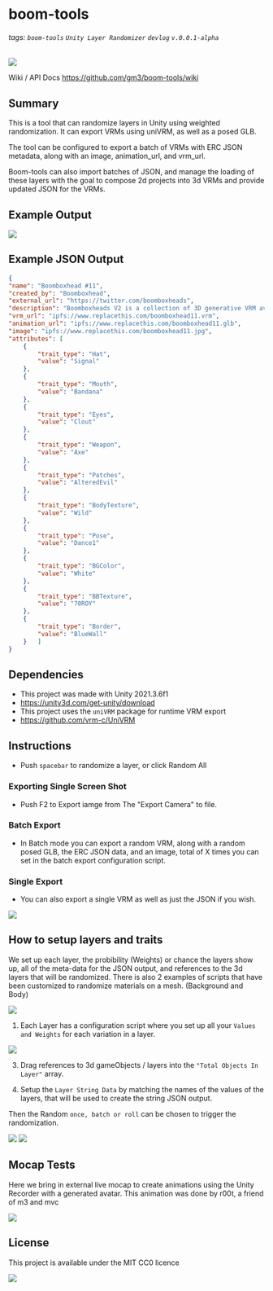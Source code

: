 # boom-tools
###### tags: `boom-tools` `Unity Layer Randomizer` `devlog` ```v.0.0.1-alpha```

![](https://hackmd.io/_uploads/SyI1s490o.gif)

Wiki / API Docs https://github.com/gm3/boom-tools/wiki

## Summary
This is a tool that can randomize layers in Unity using weighted randomization. It can export VRMs using uniVRM, as well as a posed GLB. 

The tool can be configured to export a batch of VRMs with ERC JSON metadata, along with an image, animation_url, and vrm_url. 

Boom-tools can also import batches of JSON, and manage the loading of these layers with the goal to compose 2d projects into 3d VRMs and provide updated JSON for the VRMs.

## Example Output
![](https://hackmd.io/_uploads/BJ01-5Q12.jpg)

## Example JSON Output
```json
{ 
"name": "Boomboxhead #11",
"created_by": "Boomboxhead",
"external_url": "https://twitter.com/boomboxheads",
"description": "Boomboxheads V2 is a collection of 3D generative VRM avatars on the Ethereum Network. The avatars are cc0, and were created with Boom-tools , an open-source project running on Unity3d that can generate VRM avatars along with the metadata and thumbnail.  This project was inspired by the Boomboxheads: Originals and Boomboxheads: Legends, which both laid the foundation for this project to come to life.",
"vrm_url": "ipfs://www.replacethis.com/boomboxhead11.vrm",
"animation_url": "ipfs://www.replacethis.com/boomboxhead11.glb",
"image": "ipfs://www.replacethis.com/boomboxhead11.jpg",
"attributes": [
	{
		"trait_type": "Hat",
		"value": "Signal"
	},
	{
		"trait_type": "Mouth",
		"value": "Bandana"
	},
	{
		"trait_type": "Eyes",
		"value": "Clout"
	},
	{
		"trait_type": "Weapon",
		"value": "Axe"
	},
	{
		"trait_type": "Patches",
		"value": "AlteredEvil"
	},
	{
		"trait_type": "BodyTexture",
		"value": "Wild"
	},
	{
		"trait_type": "Pose",
		"value": "Dance1"
	},
	{
		"trait_type": "BGColor",
		"value": "White"
	},
	{
		"trait_type": "BBTexture",
		"value": "70ROY"
	},
	{
		"trait_type": "Border",
		"value": "BlueWall"
	}	]
}
```

## Dependencies

- This project was made with Unity 2021.3.6f1 
- https://unity3d.com/get-unity/download
- This project uses the `uniVRM` package for runtime VRM export
- https://github.com/vrm-c/UniVRM

## Instructions
- Push ```spacebar``` to randomize a layer, or click Random All
### Exporting Single Screen Shot
- Push F2 to Export iamge from The "Export Camera" to file.
### Batch Export
- In Batch mode you can export a random VRM, along with a random posed GLB, the ERC JSON data, and an image, total of X times you can set in the batch export configuration script.


### Single Export
- You can also export a single VRM as well as just the JSON if you wish.


![](https://i.imgur.com/LNmNGJH.png)


## How to setup layers and traits



We set up each layer, the probibility (Weights) or chance the layers show up, all of the meta-data for the JSON output, and references to the 3d layers that will be randomized. There is also 2 examples of scripts that have been customized to randomize materials on a mesh. (Background and Body)

![](https://i.imgur.com/yFDw64c.png)

1. Each Layer has a configuration script where you set up all your ```Values and Weights``` for each variation in a layer. 

![](https://i.imgur.com/OOB8U85.png)

3. Drag references to 3d gameObjects / layers into the ``"Total Objects In Layer"`` array. 

3. Setup the ``Layer String Data`` by matching the names of the values of the layers, that will be used to create the string JSON output.


 
Then the Random ```once, batch or roll``` can be chosen to trigger the randomization.

![](https://i.imgur.com/rIEIeJS.png)
![](https://i.imgur.com/CQ0Q5j8.png)


## Mocap Tests

Here we bring in external live mocap to create animations using the Unity Recorder with a generated avatar. This animation was done by r00t, a friend of m3 and mvc

![](https://i.imgur.com/uLwjfwx.gif)

## License
This project is available under the MIT CC0 licence 

![](https://i.imgur.com/pYkqt1h.png)





